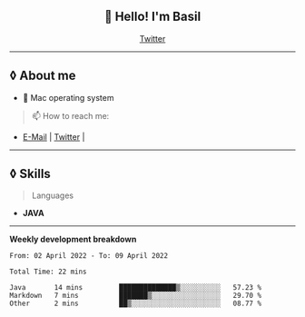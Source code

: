 <h2 align="center">👋 Hello! I'm Basil</h2>
<p align="center">
<a href="https://twitter.com/basilbenaziz">Twitter</a>
</p>




------
## ◊ About me 
-  Mac operating system 
> 📫 How to reach me:
- [E-Mail](mailto:basilbenaziz@gmail.com) | [Twitter](https://twitter.com/basilbenaziz) | 

-------
## ◊ Skills
>Languages
- **JAVA**

-------
**Weekly development breakdown**
<!--START_SECTION:waka-->

```text
From: 02 April 2022 - To: 09 April 2022

Total Time: 22 mins

Java       14 mins         ██████████████▒░░░░░░░░░░   57.23 %
Markdown   7 mins          ███████▒░░░░░░░░░░░░░░░░░   29.70 %
Other      2 mins          ██▒░░░░░░░░░░░░░░░░░░░░░░   08.77 %
```

<!--END_SECTION:waka-->
